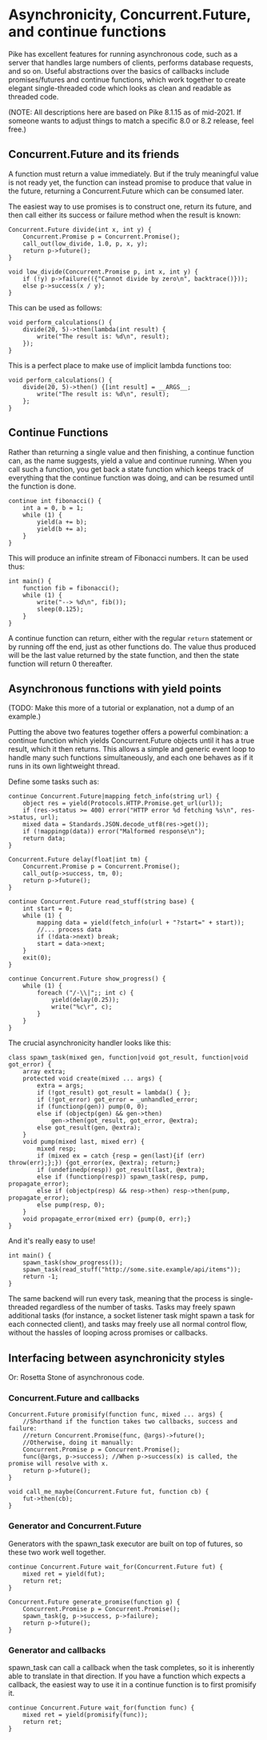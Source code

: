 Asynchronicity, Concurrent.Future, and continue functions
=========================================================

Pike has excellent features for running asynchronous code, such as a server that
handles large numbers of clients, performs database requests, and so on. Useful
abstractions over the basics of callbacks include promises/futures and continue
functions, which work together to create elegant single-threaded code which looks
as clean and readable as threaded code.

(NOTE: All descriptions here are based on Pike 8.1.15 as of mid-2021. If someone
wants to adjust things to match a specific 8.0 or 8.2 release, feel free.)

Concurrent.Future and its friends
---------------------------------

A function must return a value immediately. But if the truly meaningful value is
not ready yet, the function can instead promise to produce that value in the
future, returning a Concurrent.Future which can be consumed later.

The easiest way to use promises is to construct one, return its future, and then
call either its success or failure method when the result is known:

```
Concurrent.Future divide(int x, int y) {
	Concurrent.Promise p = Concurrent.Promise();
	call_out(low_divide, 1.0, p, x, y);
	return p->future();
}

void low_divide(Concurrent.Promise p, int x, int y) {
	if (!y) p->failure(({"Cannot divide by zero\n", backtrace()}));
	else p->success(x / y);
}
```

This can be used as follows:

```
void perform_calculations() {
	divide(20, 5)->then(lambda(int result) {
		write("The result is: %d\n", result);
	});
}
```

This is a perfect place to make use of implicit lambda functions too:

```
void perform_calculations() {
	divide(20, 5)->then() {[int result] = __ARGS__;
		write("The result is: %d\n", result);
	};
}
```

Continue Functions
------------------

Rather than returning a single value and then finishing, a continue function can,
as the name suggests, yield a value and continue running. When you call such a
function, you get back a state function which keeps track of everything that the
continue function was doing, and can be resumed until the function is done.

```
continue int fibonacci() {
	int a = 0, b = 1;
	while (1) {
		yield(a += b);
		yield(b += a);
	}
}
```

This will produce an infinite stream of Fibonacci numbers. It can be used thus:

```
int main() {
	function fib = fibonacci();
	while (1) {
		write("--> %d\n", fib());
		sleep(0.125);
	}
}
```

A continue function can return, either with the regular `return` statement or by
running off the end, just as other functions do. The value thus produced will be
the last value returned by the state function, and then the state function will
return 0 thereafter.

Asynchronous functions with yield points
----------------------------------------

(TODO: Make this more of a tutorial or explanation, not a dump of an example.)

Putting the above two features together offers a powerful combination: a continue
function which yields Concurrent.Future objects until it has a true result, which
it then returns. This allows a simple and generic event loop to handle many such
functions simultaneously, and each one behaves as if it runs in its own lightweight
thread.

Define some tasks such as:

```
continue Concurrent.Future|mapping fetch_info(string url) {
	object res = yield(Protocols.HTTP.Promise.get_url(url));
	if (res->status >= 400) error("HTTP error %d fetching %s\n", res->status, url);
	mixed data = Standards.JSON.decode_utf8(res->get());
	if (!mappingp(data)) error("Malformed response\n");
	return data;
}

Concurrent.Future delay(float|int tm) {
	Concurrent.Promise p = Concurrent.Promise();
	call_out(p->success, tm, 0);
	return p->future();
}

continue Concurrent.Future read_stuff(string base) {
	int start = 0;
	while (1) {
		mapping data = yield(fetch_info(url + "?start=" + start));
		//... process data
		if (!data->next) break;
		start = data->next;
	}
	exit(0);
}

continue Concurrent.Future show_progress() {
	while (1) {
		foreach ("/-\\|";; int c) {
			yield(delay(0.25));
			write("%c\r", c);
		}
	}
}
```

The crucial asynchronicity handler looks like this:

```
class spawn_task(mixed gen, function|void got_result, function|void got_error) {
	array extra;
	protected void create(mixed ... args) {
		extra = args;
		if (!got_result) got_result = lambda() { };
		if (!got_error) got_error = _unhandled_error;
		if (functionp(gen)) pump(0, 0);
		else if (objectp(gen) && gen->then)
			gen->then(got_result, got_error, @extra);
		else got_result(gen, @extra);
	}
	void pump(mixed last, mixed err) {
		mixed resp;
		if (mixed ex = catch {resp = gen(last){if (err) throw(err);};}) {got_error(ex, @extra); return;}
		if (undefinedp(resp)) got_result(last, @extra);
		else if (functionp(resp)) spawn_task(resp, pump, propagate_error);
		else if (objectp(resp) && resp->then) resp->then(pump, propagate_error);
		else pump(resp, 0);
	}
	void propagate_error(mixed err) {pump(0, err);}
}
```

And it's really easy to use!

```
int main() {
	spawn_task(show_progress());
	spawn_task(read_stuff("http://some.site.example/api/items"));
	return -1;
}
```

The same backend will run every task, meaning that the process is single-threaded
regardless of the number of tasks. Tasks may freely spawn additional tasks (for
instance, a socket listener task might spawn a task for each connected client),
and tasks may freely use all normal control flow, without the hassles of looping
across promises or callbacks.


Interfacing between asynchronicity styles
-----------------------------------------

Or: Rosetta Stone of asynchronous code.

### Concurrent.Future and callbacks ###

```
Concurrent.Future promisify(function func, mixed ... args) {
	//Shorthand if the function takes two callbacks, success and failure:
	//return Concurrent.Promise(func, @args)->future();
	//Otherwise, doing it manually:
	Concurrent.Promise p = Concurrent.Promise();
	func(@args, p->success); //When p->success(x) is called, the promise will resolve with x.
	return p->future();
}

void call_me_maybe(Concurrent.Future fut, function cb) {
	fut->then(cb);
}
```

### Generator and Concurrent.Future ###

Generators with the spawn_task executor are built on top of futures, so these
two work well together.

```
continue Concurrent.Future wait_for(Concurrent.Future fut) {
	mixed ret = yield(fut);
	return ret;
}

Concurrent.Future generate_promise(function g) {
	Concurrent.Promise p = Concurrent.Promise();
	spawn_task(g, p->success, p->failure);
	return p->future();
}
```

### Generator and callbacks ###

spawn_task can call a callback when the task completes, so it is inherently able
to translate in that direction. If you have a function which expects a callback,
the easiest way to use it in a continue function is to first promisify it.

```
continue Concurrent.Future wait_for(function func) {
	mixed ret = yield(promisify(func));
	return ret;
}
```

